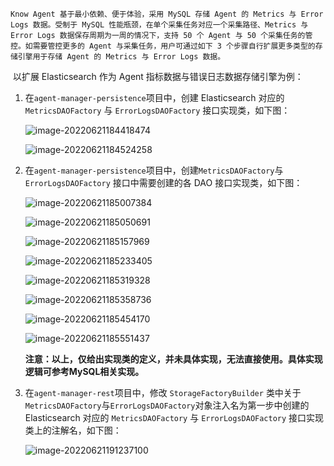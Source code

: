 	Know Agent 基于最小依赖、便于体验，采用 MySQL 存储 Agent 的 Metrics 与 Error Logs 数据。受制于 MySQL 性能瓶颈，在单个采集任务对应一个采集路径、Metrics 与 Error Logs 数据保存周期为一周的情况下，支持 50 个 Agent 与 50 个采集任务的管控。如需要管控更多的 Agent 与采集任务，用户可通过如下 3 个步骤自行扩展更多类型的存储引擎用于存储 Agent 的 Metrics 与 Error Logs 数据。

​	以扩展 Elasticsearch 作为 Agent 指标数据与错误日志数据存储引擎为例：

1. 在`agent-manager-persistence`项目中，创建 Elasticsearch 对应的 `MetricsDAOFactory` 与 `ErrorLogsDAOFactory` 接口实现类，如下图：

   ![image-20220621184418474](assets/ElasticsearchErrorLogsDAOFactory.png)

   ![image-20220621184524258](assets/ElasticsearchMetricsDAOFactory.png)

2. 在`agent-manager-persistence`项目中，创建`MetricsDAOFactory`与 `ErrorLogsDAOFactory` 接口中需要创建的各 DAO 接口实现类，如下图：

   ![image-20220621185007384](assets/ElasticsearchAgentErrorLogDAO.png)

   ![image-20220621185050691](assets/ElasticsearchMetricsAgentDAO.png)

   ![image-20220621185157969](assets/ElasticsearchMetricsDiskDAO.png)

   ![image-20220621185233405](assets/ElasticsearchMetricsDiskIODAO.png)

   ![image-20220621185319328](assets/ElasticsearchMetricsLogCollectTaskDAO.png)

   ![image-20220621185358736](assets/ElasticsearchMetricsNetCardDAO.png)

   ![image-20220621185454170](assets/ElasticsearchMetricsProcessDAO.png)

   ![image-20220621185551437](assets/ElasticsearchMetricsSystemDAO.png)

   **注意：以上，仅给出实现类的定义，并未具体实现，无法直接使用。具体实现逻辑可参考MySQL相关实现。**

3. 在`agent-manager-rest`项目中，修改 `StorageFactoryBuilder` 类中关于`MetricsDAOFactory`与`ErrorLogsDAOFactory`对象注入名为第一步中创建的 Elasticsearch 对应的 `MetricsDAOFactory` 与 `ErrorLogsDAOFactory` 接口实现类上的注解名，如下图：

   ![image-20220621191237100](assets/StorageFactoryBuilder.png)